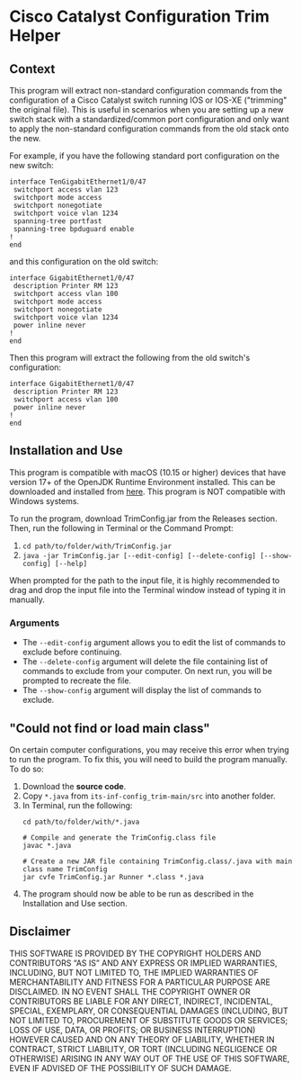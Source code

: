# Cisco Catalyst Configuration Trim Helper

## Context
This program will extract non-standard configuration commands from the configuration of a Cisco Catalyst switch running IOS or IOS-XE ("trimming" the original file). This is useful in scenarios when you are setting up a new switch stack with a standardized/common port configuration and only want to apply the non-standard configuration commands from the old stack onto the new. 

For example, if you have the following standard port configuration on the new switch:
```
interface TenGigabitEthernet1/0/47
 switchport access vlan 123
 switchport mode access
 switchport nonegotiate
 switchport voice vlan 1234
 spanning-tree portfast
 spanning-tree bpduguard enable
!
end
```

and this configuration on the old switch:
```
interface GigabitEthernet1/0/47
 description Printer RM 123
 switchport access vlan 100
 switchport mode access
 switchport nonegotiate
 switchport voice vlan 1234
 power inline never
!
end
```

Then this program will extract the following from the old switch's configuration:
```
interface GigabitEthernet1/0/47
 description Printer RM 123
 switchport access vlan 100
 power inline never
!
end
```

## Installation and Use
This program is compatible with macOS (10.15 or higher) devices that have version 17+ of the OpenJDK Runtime Environment installed. This can be downloaded and installed from [here](https://adoptium.net). This program is NOT compatible with Windows systems. 

To run the program, download TrimConfig.jar from the Releases section. Then, run the following in Terminal or the Command Prompt:
1. ```cd path/to/folder/with/TrimConfig.jar```
2. ```java -jar TrimConfig.jar [--edit-config] [--delete-config] [--show-config] [--help]```

When prompted for the path to the input file, it is highly recommended to drag and drop the input file into the Terminal window instead of typing it in manually.

### Arguments
- The ```--edit-config``` argument allows you to edit the list of commands to exclude before continuing.
- The ```--delete-config``` argument will delete the file containing list of commands to exclude from your computer. On next run, you will be prompted to recreate the file.
- The ```--show-config``` argument will display the list of commands to exclude.

## "Could not find or load main class"
On certain computer configurations, you may receive this error when trying to run the program. To fix this, you will need to build the program manually. To do so:
1. Download the **source code**.
2. Copy ```*.java``` from ```its-inf-config_trim-main/src``` into another folder.
3. In Terminal, run the following:
    ```
    cd path/to/folder/with/*.java
    
    # Compile and generate the TrimConfig.class file
    javac *.java
    
    # Create a new JAR file containing TrimConfig.class/.java with main class name TrimConfig
    jar cvfe TrimConfig.jar Runner *.class *.java
    ```
8. The program should now be able to be run as described in the Installation and Use section. 

## Disclaimer
THIS SOFTWARE IS PROVIDED BY THE COPYRIGHT HOLDERS AND CONTRIBUTORS “AS IS” AND ANY EXPRESS OR IMPLIED WARRANTIES, INCLUDING, BUT NOT LIMITED TO, THE IMPLIED WARRANTIES OF MERCHANTABILITY AND FITNESS FOR A PARTICULAR PURPOSE ARE DISCLAIMED. IN NO EVENT SHALL THE COPYRIGHT OWNER OR CONTRIBUTORS BE LIABLE FOR ANY DIRECT, INDIRECT, INCIDENTAL, SPECIAL, EXEMPLARY, OR CONSEQUENTIAL DAMAGES (INCLUDING, BUT NOT LIMITED TO, PROCUREMENT OF SUBSTITUTE GOODS OR SERVICES; LOSS OF USE, DATA, OR PROFITS; OR BUSINESS INTERRUPTION) HOWEVER CAUSED AND ON ANY THEORY OF LIABILITY, WHETHER IN CONTRACT, STRICT LIABILITY, OR TORT (INCLUDING NEGLIGENCE OR OTHERWISE) ARISING IN ANY WAY OUT OF THE USE OF THIS SOFTWARE, EVEN IF ADVISED OF THE POSSIBILITY OF SUCH DAMAGE.
